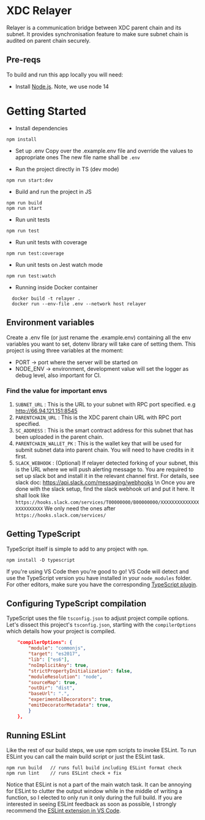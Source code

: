 # XDC Relayer

Relayer is a communication bridge between XDC parent chain and its subnet. It provides synchronisation feature to make sure subnet chain is audited on parent chain securely.

## Pre-reqs
To build and run this app locally you will need:
- Install [Node.js](https://nodejs.org/en/). Note, we use node 14

# Getting Started
- Install dependencies
```
npm install
```
- Set up .env
Copy over the .example.env file and override the values to appropriate ones
The new file name shall be `.env`

- Run the project directly in TS (dev mode)
```
npm run start:dev
```

- Build and run the project in JS
```
npm run build
npm run start
```

- Run unit tests
```
npm run test
```

- Run unit tests with coverage 
```
npm run test:coverage
```

- Run unit tests on Jest watch mode
```
npm run test:watch
```

- Running inside Docker container
```
  docker build -t relayer .
  docker run --env-file .env --network host relayer
```

## Environment variables
Create a .env file (or just rename the .example.env) containing all the env variables you want to set, dotenv library will take care of setting them. This project is using three variables at the moment:

 * PORT -> port where the server will be started on
 * NODE_ENV -> environment, development value will set the logger as debug level, also important for CI.
 
### Find the value for important envs
1. `SUBNET_URL` : This is the URL to your subnet with RPC port specified. e.g http://66.94.121.151:8545
2. `PARENTCHAIN_URL` : This is the XDC parent chain URL with RPC port specified.
3. `SC_ADDRESS` : This is the smart contract address for this subnet that has been uploaded in the parent chain.
4. `PARENTCHAIN_WALLET_PK` : This is the wallet key that will be used for submit subnet data into parent chain. You will need to have credits in it first.
5. `SLACK_WEBHOOK` : (Optional) If relayer detected forking of your subnet, this is the URL where we will push alerting message to. You are required to set up slack bot and install it in the relevant channel first. For details, see slack doc: https://api.slack.com/messaging/webhooks \n
Once you are done with the slack setup, find the slack webhook url and put it here. It shall look like `https://hooks.slack.com/services/T00000000/B00000000/XXXXXXXXXXXXXXXXXXXXXXXX`  We only need the ones after `https://hooks.slack.com/services/`

## Getting TypeScript
TypeScript itself is simple to add to any project with `npm`.
```
npm install -D typescript
```
If you're using VS Code then you're good to go!
VS Code will detect and use the TypeScript version you have installed in your `node_modules` folder. 
For other editors, make sure you have the corresponding [TypeScript plugin](http://www.typescriptlang.org/index.html#download-links). 

## Configuring TypeScript compilation
TypeScript uses the file `tsconfig.json` to adjust project compile options.
Let's dissect this project's `tsconfig.json`, starting with the `compilerOptions` which details how your project is compiled. 

```json
    "compilerOptions": {
        "module": "commonjs",
        "target": "es2017",
        "lib": ["es6"],
        "noImplicitAny": true,
        "strictPropertyInitialization": false,
        "moduleResolution": "node",
        "sourceMap": true,
        "outDir": "dist",
        "baseUrl": ".",
        "experimentalDecorators": true,
        "emitDecoratorMetadata": true,  
        }
    },
```

## Running ESLint
Like the rest of our build steps, we use npm scripts to invoke ESLint.
To run ESLint you can call the main build script or just the ESLint task.
```
npm run build   // runs full build including ESLint format check
npm run lint    // runs ESLint check + fix
```
Notice that ESLint is not a part of the main watch task.
It can be annoying for ESLint to clutter the output window while in the middle of writing a function, so I elected to only run it only during the full build.
If you are interested in seeing ESLint feedback as soon as possible, I strongly recommend the [ESLint extension in VS Code](https://github.com/Microsoft/vscode-eslint.git).
